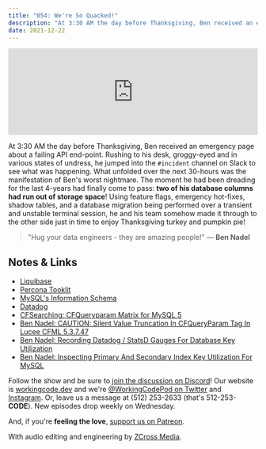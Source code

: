 ```yaml
---
title: "054: We're So Quacked!"
description: "At 3:30 AM the day before Thanksgiving, Ben received an emergency page about a failing API end-point. Rushing to his desk, groggy-eyed and in various states of undress, he jumped into the #incident channel on Slack to see what was happening. What unfolded over the next 30-hours was the manifestation of Ben's worst nightmare."
date: 2021-12-22
---
```


<iframe allow="autoplay *; encrypted-media *; fullscreen *" frameborder="0" height="175" style="width:100%;max-width:900px;overflow:hidden;background:transparent;" sandbox="allow-forms allow-popups allow-same-origin allow-scripts allow-storage-access-by-user-activation allow-top-navigation-by-user-activation" src="https://embed.podcasts.apple.com/us/podcast/054-were-so-quacked/id1544142288?i=1000545765948"></iframe>

At 3:30 AM the day before Thanksgiving, Ben received an emergency page about a failing API end-point. Rushing to his desk, groggy-eyed and in various states of undress, he jumped into the `#incident` channel on Slack to see what was happening. What unfolded over the next 30-hours was the manifestation of Ben's worst nightmare. The moment he had been dreading for the last 4-years had finally come to pass: **two of his database columns had run out of storage space**! Using feature flags, emergency hot-fixes, shadow tables, and a database migration being performed over a transient and unstable terminal session, he and his team somehow made it through to the other side just in time to enjoy Thanksgiving turkey and pumpkin pie!

> "Hug your data engineers - they are amazing people!" &mdash; **Ben Nadel**

## Notes &amp; Links

- [Liquibase](https://www.liquibase.org/)
- [Percona Tooklit](https://www.percona.com/software/database-tools/percona-toolkit)
- [MySQL's Information Schema](https://dev.mysql.com/doc/refman/8.0/en/information-schema.html)
- [Datadog](https://www.datadoghq.com/)
- [CFSearching: CFQueryparam Matrix for MySQL 5](http://cfsearching.blogspot.com/2010/01/cfqueryparam-matrix-for-mysql-5.html)
- [Ben Nadel: CAUTION: Silent Value Truncation In CFQueryParam Tag In Lucee CFML 5.3.7.47](https://www.bennadel.com/blog/4157-caution-silent-value-truncation-in-cfqueryparam-tag-in-lucee-cfml-5-3-7-47.htm)
- [Ben Nadel: Recording Datadog / StatsD Gauges For Database Key Utilization](https://www.bennadel.com/blog/4166-recording-datadog-statsd-gauges-for-database-key-utilization-in-lucee-cfml-5-3-7-47.htm)
- [Ben Nadel: Inspecting Primary And Secondary Index Key Utilization For MySQL](https://www.bennadel.com/blog/4165-inspecting-primary-and-secondary-index-key-utilization-for-mysql-5-7-32-in-lucee-cfml-5-3-7-47.htm)

Follow the show and be sure to [join the discussion on Discord][working-code-discord]! Our website is [workingcode.dev][working-code] and we're [@WorkingCodePod on Twitter][working-code-twitter] and [Instagram][working-code-instagram]. Or, leave us a message at (512) 253-2633 (that's 512-253-**CODE**). New episodes drop weekly on Wednesday.

And, if you're **feeling the love**, [support us on Patreon][working-code-patreon].

[working-code]: https://workingcode.dev/
[working-code-discord]: https://workingcode.dev/discord/
[working-code-instagram]: https://www.instagram.com/workingcodepod/
[working-code-patreon]: https://www.patreon.com/workingcodepod
[working-code-twitter]: https://twitter.com/WorkingCodePod

With audio editing and engineering by [ZCross Media](https://www.zcross.media/).
